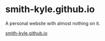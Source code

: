 # smith-kyle.github.io

A personal website with almost nothing on it.

[smith-kyle.github.io](https://smith-kyle.github.io)
